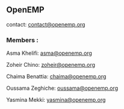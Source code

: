 ## OpenEMP

contact: contact@openemp.org


### Members : 

Asma Khelifi: asma@openemp.org

Zoheir Chino: zoheir@openemp.org

Chaima Benattia: chaima@openemp.org

Oussama Zeghiche: oussama@openemp.org

Yasmina Mekki: yasmina@openemp.org
